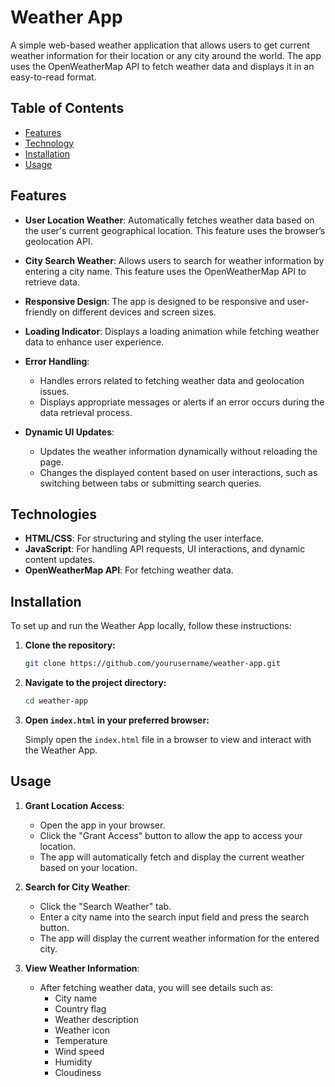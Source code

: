 # Weather App

A simple web-based weather application that allows users to get current weather information for their location or any city around the world. The app uses the OpenWeatherMap API to fetch weather data and displays it in an easy-to-read format.

## Table of Contents

- [Features](#features)
- [Technology](#technolgies)
- [Installation](#installation)
- [Usage](#usage)

## Features

- **User Location Weather**: Automatically fetches weather data based on the user's current geographical location. This feature uses the browser’s geolocation API.
  
- **City Search Weather**: Allows users to search for weather information by entering a city name. This feature uses the OpenWeatherMap API to retrieve data.

- **Responsive Design**: The app is designed to be responsive and user-friendly on different devices and screen sizes.

- **Loading Indicator**: Displays a loading animation while fetching weather data to enhance user experience.

- **Error Handling**:
    - Handles errors related to fetching weather data and geolocation issues.
    - Displays appropriate messages or alerts if an error occurs during the data retrieval process.

- **Dynamic UI Updates**:
    - Updates the weather information dynamically without reloading the page.
    - Changes the displayed content based on user interactions, such as switching between tabs or submitting search queries.


## Technologies

- **HTML/CSS**: For structuring and styling the user interface.
- **JavaScript**: For handling API requests, UI interactions, and dynamic content updates.
- **OpenWeatherMap API**: For fetching weather data.

## Installation

To set up and run the Weather App locally, follow these instructions:

1. **Clone the repository:**

    ```bash
    git clone https://github.com/yourusername/weather-app.git
    ```

2. **Navigate to the project directory:**

    ```bash
    cd weather-app
    ```

3. **Open `index.html` in your preferred browser:**

    Simply open the `index.html` file in a browser to view and interact with the Weather App.

## Usage

1. **Grant Location Access**:
    - Open the app in your browser.
    - Click the "Grant Access" button to allow the app to access your location.
    - The app will automatically fetch and display the current weather based on your location.

2. **Search for City Weather**:
    - Click the "Search Weather" tab.
    - Enter a city name into the search input field and press the search button.
    - The app will display the current weather information for the entered city.

3. **View Weather Information**:
    - After fetching weather data, you will see details such as:
        - City name
        - Country flag
        - Weather description
        - Weather icon
        - Temperature
        - Wind speed
        - Humidity
        - Cloudiness




